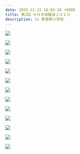 ```yaml
---
date: 2020-12-22 18:03:18 +0900
title: 第2回 ＫＮＢ体験会２０２０
description: in 寿恵野小学校
---
```

![](/images/体験会2-1.jpg)

![](/images/体験会2-2.jpg)

![](/images/体験会2-3.jpg)

![](/images/体験会2-4.jpg)

![](/images/体験会2-5.jpg)

![](/images/体験会2-6.jpg)

![](/images/体験会2-7.jpg)

![](/images/体験会2-8.jpg)

![](/images/体験会2-9.jpg)

![](/images/体験会2-10.jpg)

![](/images/体験会2-11.jpg)

![](/images/体験会2-12.jpg)

![](/images/体験会2-13.jpg)